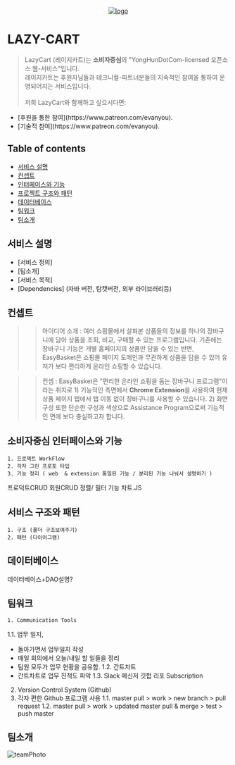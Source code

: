 <p align="center"><a href="https://vuejs.org" target="_blank" rel="noopener noreferrer"><img src="cart.png" alt="logo"></a></p>


# LAZY-CART
>LazyCart (레이지카트)는 <b>소비자중심</b>의 "YongHunDotCom-licensed 오픈소스 웹-서비스"입니다. </br>레이지카트는 후원자님들과 테크니컬-파트너분들의 지속적인 참여을 통하여 운영되어지는 서비스입니다.
</br></br>
저희 LazyCart와 함께하고 싶으시다면:</br>
<ul>
	<li>[후원을 통한 참여](https://www.patreon.com/evanyou).</li>
	<li>[기술적 참여](https://www.patreon.com/evanyou).</li>
</ul>

## Table of contents
* [서비스 설명](#서비스-설명)
* [컨셉트](#컨셉트)
* [인터페이스와 기능](#인터페이스와-기능)
* [프로젝트 구조와 패턴](#서비스-구조와-패턴)
* [데이터베이스](#데이터베이스)
* [팀워크](#팀워크)
* [팀소개](#팀소개)

## 서비스 설명
* [서비스 정의]
* [팀소개]
* [서비스 목적]
* [Dependencies] (자바 버전, 탐캣버전, 외부 라이브러리등)


## 컨셉트
>>아이디어 소개
: 여러 쇼핑몰에서 살펴본 상품들의 정보를 하나의 장바구니에 담아 상품을 조회, 비교, 구매할 수 있는 프로그램입니다.
기존에는 장바구니 기능은 개별 홈페이지의 상품만 담을 수 있는 반면, EasyBasket은 쇼핑몰 페이지 도메인과 무관하게 상품을 담을 수 있어 유저가 보다 편리하게 온라인 쇼핑할 수 있습니다.


>>컨셉
: EasyBasket은 "편리한 온라인 쇼핑을 돕는 장바구니 프로그램"이라는 취지로
	1) 기능적인 측면에서 <b>Chrome Extension</b>을 사용하여 현재 상품 페이지 탭에서 탭 이동 없이 장바구니를 사용할 수 있습니다.
	2) 화면 구성 또한 단순한 구성과 색상으로 Assistance Program으로써 기능적인 면에 보다 충실하고자 합니다.
	

## 소비자중심 인터페이스와 기능

	1. 프로젝트 WorkFlow
	2. 각자 그린 프로토 타입
	3. 기능 정리 ( web  & extension 통일된 기능 / 분리된 기능 나눠서 설명하기 )
프로덕트CRUD
회원CRUD
정렬/ 필터 기능
차트.JS

## 서비스 구조와 패턴
	1. 구조 (폴더 구조보여주기)
	2. 패턴 (다이어그램)


## 데이터베이스
데이터베이스+DAO설명?
## 팀워크

	1. Communication Tools
1.1. 업무 일지,
  -  돌아가면서 업무일지 작성
  - 매일 회의에서 오늘/내일 할 일들을 정리
  - 팀원 모두가 업무 현황을 공유함.
1.2. 간트차트
  - 간트차트로 업무 진척도 파악
1.3. Slack 
메신저
깃헙 리포 Subscription


2. Version Control System (Github)
  2. 각자 편한 Github 프로그램 사용
1.1. master pull >  work > new branch > pull request
1.2. master pull > work > updated master pull & merge > test > push master  

## 팀소개
<img src="bioman.jpg" alt="teamPhoto">



